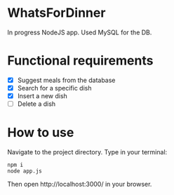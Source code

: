 # WhatsForDinner
In progress NodeJS app. Used MySQL for the DB.
# Functional requirements
- [x] Suggest meals from the database
- [x] Search for a specific dish
- [x] Insert a new dish
- [ ] Delete a dish
# How to use
Navigate to the project directory. Type in your terminal:
```
npm i
node app.js
```
Then open http://localhost:3000/ in your browser.
